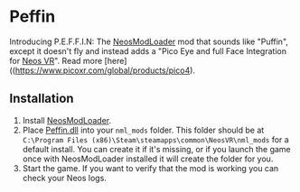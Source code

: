 # Peffin

Introducing P.E.F.F.I.N: The [NeosModLoader](https://github.com/zkxs/NeosModLoader) mod that sounds like "Puffin", except it doesn't fly and instead adds a "Pico Eye and full Face Integration for [Neos VR](https://neos.com/)". Read more [here]((https://www.picoxr.com/global/products/pico4).

## Installation
1. Install [NeosModLoader](https://github.com/zkxs/NeosModLoader).
1. Place [Peffin.dll](https://github.com/dfgHiatus/Peffin/releases/latest) into your `nml_mods` folder. This folder should be at `C:\Program Files (x86)\Steam\steamapps\common\NeosVR\nml_mods` for a default install. You can create it if it's missing, or if you launch the game once with NeosModLoader installed it will create the folder for you.
1. Start the game. If you want to verify that the mod is working you can check your Neos logs.